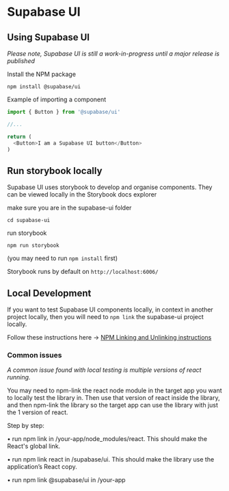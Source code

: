 # Supabase UI

## Using Supabase UI

_Please note, Supabase UI is still a work-in-progress until a major release is published_

Install the NPM package

```cli
npm install @supabase/ui
```

Example of importing a component

```js
import { Button } from '@supabase/ui'

//...

return (
  <Button>I am a Supabase UI button</Button>
)
```

## Run storybook locally

Supabase UI uses storybook to develop and organise components.
They can be viewed locally in the Storybook docs explorer

make sure you are in the supabase-ui folder

```cli
cd supabase-ui
```

run storybook

```cli
npm run storybook
```

(you may need to run `npm install` first)

Storybook runs by default on `http://localhost:6006/`

## Local Development

If you want to test Supabase UI components locally, in context in another project locally, then you will need to `npm link` the supabase-ui project locally.

Follow these instructions here -> 
[NPM Linking and Unlinking instructions](https://dev.to/erinbush/npm-linking-and-unlinking-2h1g)

### Common issues

*A common issue found with local testing is multiple versions of react running.*

You may need to npm-link the react node module in the target app you want to locally test the library in. Then use that version of react inside the library, and then npm-link the library so the target app can use the library with just the 1 version of react.

Step by step:

• run npm link in /your-app/node_modules/react. This should make the React's global link.

• run npm link react in /supabase/ui. This should make the library use the application’s React copy.

• run npm link @supabase/ui in /your-app